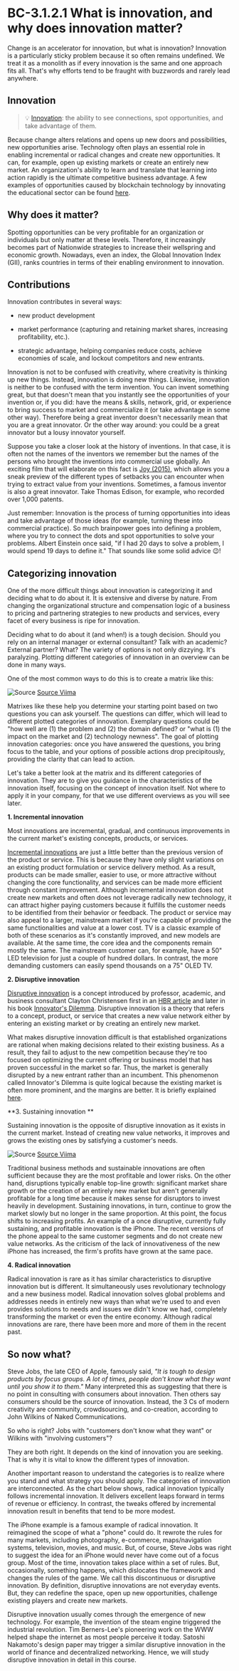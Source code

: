 # BC-3.1.2.1 What is innovation, and why does innovation matter? 

Change is an accelerator for innovation, but what is innovation? Innovation is a particularly sticky problem because it so often remains undefined. We treat it as a monolith as if every innovation is the same and one approach fits all. That's why efforts tend to be fraught with buzzwords and rarely lead anywhere. 

## Innovation 
>💡 [Innovation]( https://en.wikipedia.org/wiki/Innovation): the ability to see connections, spot opportunities, and take advantage of them. 

Because change alters relations and opens up new doors and possibilities, new opportunities arise. Technology often plays an essential role in enabling incremental or radical changes and create new opportunities. It can, for example, open up existing markets or create an entirely new market. An organization's ability to learn and translate that learning into action rapidly is the ultimate competitive business advantage. A few examples of opportunities caused by blockchain technology by innovating the educational sector can be found [here]( https://www.forbes.com/sites/tomvanderark/2018/08/20/26-ways-blockchain-will-transform-ok-may-improve-education/#78da61634ac9).

## Why does it matter?

Spotting opportunities can be very profitable for an organization or individuals but only matter at these levels. Therefore, it increasingly becomes part of Nationwide strategies to increase their wellspring and economic growth. Nowadays, even an index, the Global Innovation Index (GII), ranks countries in terms of their enabling environment to innovation. 

## Contributions 

Innovation contributes in several ways: 

* new product development 

* market performance (capturing and retaining market shares, increasing profitability, etc.). 

* strategic advantage, helping companies reduce costs, achieve economies of scale, and lockout competitors and new entrants.

Innovation is not to be confused with creativity, where creativity is thinking up new things. Instead, innovation is doing new things. Likewise, innovation is neither to be confused with the term invention. You can invent something great, but that doesn't mean that you instantly see the opportunities of your invention or, if you did: have the means & skills, network, grid, or experience to bring success to market and commercialize it (or take advantage in some other way). Therefore being a great inventor doesn't necessarily mean that you are a great innovator. Or the other way around: you could be a great innovator but a lousy innovator yourself. 

Suppose you take a closer look at the history of inventions. In that case, it is often not the names of the inventors we remember but the names of the persons who brought the inventions into commercial use globally. An exciting film that will elaborate on this fact is [Joy (2015)]( https://www.imdb.com/title/tt2446980/), which allows you a sneak preview of the different types of setbacks you can encounter when trying to extract value from your inventions. Sometimes, a famous inventor is also a great innovator. Take Thomas Edison, for example, who recorded over 1,000 patents. 

Just remember: Innovation is the process of turning opportunities into ideas and take advantage of those ideas (for example, turning these into commercial practice). So much brainpower goes into defining a problem, where you try to connect the dots and spot opportunities to solve your problems. Albert Einstein once said, "if I had 20 days to solve a problem, I would spend 19 days to define it." That sounds like some solid advice 😉!

## Categorizing innovation

One of the more difficult things about innovation is categorizing it and deciding what to do about it. It is extensive and diverse by nature. From changing the organizational structure and compensation logic of a business to pricing and partnering strategies to new products and services, every facet of every business is ripe for innovation. 

Deciding what to do about it (and when!) is a tough decision. Should you rely on an internal manager or external consultant? Talk with an academic? External partner? What? The variety of options is not only dizzying. It's paralyzing. Plotting different categories of innovation in an overview can be done in many ways. 

One of the most common ways to do this is to create a matrix like this: 

![Source]( https://raw.githubusercontent.com/koiosonline/literature-images/main/blockchain-level3/bc-3-1-2-1-what-is-innovation-and-why-does-innovation-matter-image1.png)
[Source Viima]( https://www.viima.com/blog/how-to-manage-disruptive-innovation-introducing-the-innovation-matrix?_ga=2.191783146.1988751669.1570174223-1644858992.1569407703) 


Matrixes like these help you determine your starting point based on two questions you can ask yourself. The questions can differ, which will lead to different plotted categories of innovation. Exemplary questions could be "how well are (1) the problem and (2) the domain defined? or "what is (1) the impact on the market and (2) technology newness". The goal of plotting innovation categories: once you have answered the questions, you bring focus to the table, and your options of possible actions drop precipitously, providing the clarity that can lead to action. 


Let's take a better look at the matrix and its different categories of innovation. They are to give you guidance in the characteristics of the innovation itself, focusing on the concept of innovation itself. Not where to apply it in your company, for that we use different overviews as you will see later.  

**1. Incremental innovation**

Most innovations are incremental, gradual, and continuous improvements in the current market's existing concepts, products, or services. 

[Incremental innovations]( https://www.viima.com/blog/incremental-innovation) are just a little better than the previous version of the product or service. This is because they have only slight variations on an existing product formulation or service delivery method. As a result, products can be made smaller, easier to use, or more attractive without changing the core functionality, and services can be made more efficient through constant improvement. 
Although incremental innovation does not create new markets and often does not leverage radically new technology, it can attract higher paying customers because it fulfills the customer needs to be identified from their behavior or feedback. The product or service may also appeal to a larger, mainstream market if you're capable of providing the same functionalities and value at a lower cost. TV is a classic example of both of these scenarios as it's constantly improved, and new models are available. At the same time, the core idea and the components remain mostly the same. The mainstream customer can, for example, have a 50" LED television for just a couple of hundred dollars. In contrast, the more demanding customers can easily spend thousands on a 75" OLED TV.

**2. Disruptive innovation**

[Disruptive innovation]( https://www.viima.com/blog/disruptive-innovation) is a concept introduced by professor, academic, and business consultant Clayton Christensen first in an [HBR article]( https://hbr.org/1995/01/disruptive-technologies-catching-the-wave) and later in his book [Innovator's Dilemma]( https://www.amazon.com/Innovators-Dilemma-Revolutionary-Change-Business/dp/0062060244). Disruptive innovation is a theory that refers to a concept, product, or service that creates a new value network either by entering an existing market or by creating an entirely new market.

What makes disruptive innovation difficult is that established organizations are rational when making decisions related to their existing business. As a result, they fail to adjust to the new competition because they're too focused on optimizing the current offering or business model that has proven successful in the market so far. Thus, the market is generally disrupted by a new entrant rather than an incumbent. This phenomenon called Innovator's Dilemma is quite logical because the existing market is often more prominent, and the margins are better. It is briefly explained [here]( https://www.youtube.com/watch?time_continue=19&v=mbPiAzzGap0&feature=emb_logo).

**3. Sustaining innovation **

Sustaining innovation is the opposite of disruptive innovation as it exists in the current market. Instead of creating new value networks, it improves and grows the existing ones by satisfying a customer's needs.

![Source]( https://raw.githubusercontent.com/koiosonline/literature-images/main/blockchain-level3/bc-3-1-2-1-what-is-innovation-and-why-does-innovation-matter-image2.png)
[Source Viima]( https://www.viima.com/blog/how-to-manage-disruptive-innovation-introducing-the-innovation-matrix?_ga=2.191783146.1988751669.1570174223-1644858992.1569407703) 


Traditional business methods and sustainable innovations are often sufficient because they are the most profitable and lower risks. On the other hand, disruptions typically enable top-line growth: significant market share growth or the creation of an entirely new market but aren't generally profitable for a long time because it makes sense for disruptors to invest heavily in development.
Sustaining innovations, in turn, continue to grow the market slowly but no longer in the same proportion. At this point, the focus shifts to increasing profits.
An example of a once disruptive, currently fully sustaining, and profitable innovation is the iPhone. The recent versions of the phone appeal to the same customer segments and do not create new value networks. As the criticism of the lack of innovativeness of the new iPhone has increased, the firm's profits have grown at the same pace.

**4. Radical innovation**

Radical innovation is rare as it has similar characteristics to disruptive innovation but is different. It simultaneously uses revolutionary technology and a new business model. 
Radical innovation solves global problems and addresses needs in entirely new ways than what we're used to and even provides solutions to needs and issues we didn't know we had, completely transforming the market or even the entire economy. Although radical innovations are rare, there have been more and more of them in the recent past.

## So now what?
Steve Jobs, the late CEO of Apple, famously said, *"It is tough to design products by focus groups. A lot of times, people don't know what they want until you show it to them."* Many interpreted this as suggesting that there is no point in consulting with consumers about innovation. Then others say consumers should be the source of innovation. Instead, the 3 Cs of modern creativity are community, crowdsourcing, and co-creation, according to John Wilkins of Naked Communications. 

So who is right? Jobs with "customers don't know what they want" or Wilkins with "involving customers"? 

They are both right. It depends on the kind of innovation you are seeking. That is why it is vital to know the different types of innovation. 

Another important reason to understand the categories is to realize where you stand and what strategy you should apply. The categories of innovation are interconnected. As the chart below shows, radical innovation typically follows incremental innovation. It delivers excellent leaps forward in terms of revenue or efficiency. In contrast, the tweaks offered by incremental innovation result in benefits that tend to be more modest. 





The iPhone example is a famous example of radical innovation. It reimagined the scope of what a "phone" could do. It rewrote the rules for many markets, including photography, e-commerce, maps/navigation systems, television, movies, and music. But, of course, Steve Jobs was right to suggest the idea for an iPhone would never have come out of a focus group. Most of the time, innovation takes place within a set of rules. But, occasionally, something happens, which dislocates the framework and changes the rules of the game. We call this discontinuous or disruptive innovation. By definition, disruptive innovations are not everyday events. But, they can redefine the space, open up new opportunities, challenge existing players and create new markets.

Disruptive innovation usually comes through the emergence of new technology. For example, the invention of the steam engine triggered the industrial revolution. Tim Berners-Lee's pioneering work on the WWW helped shape the internet as most people perceive it today. Satoshi Nakamoto's design paper may trigger a similar disruptive innovation in the world of finance and decentralized networking. Hence, we will study disruptive innovation in detail in this course.

